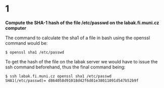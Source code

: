 # 1

**Compute the SHA-1 hash of the file /etc/passwd on the labak.fi.muni.cz computer**

The command to calculate the sha1 of a file in bash using the openssl command would be:

    $ openssl sha1 /etc/passwd

To get the hash of the file on the labak server we would have to issue the ssh command beforehand, thus the final command being:

    $ ssh labak.fi.muni.cz openssl sha1 /etc/passwd
    SHA1(/etc/passwd)= d864058d91018d42f6d01e38011091d547b52b9f